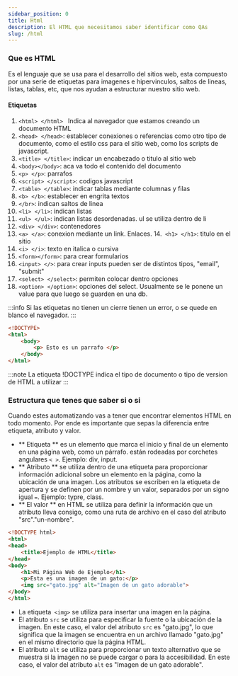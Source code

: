 ```yaml
---
sidebar_position: 0
title: Html
description: El HTML que necesitamos saber identificar como QAs
slug: /html
---
```


### Que es HTML
Es el lenguaje que se usa para el desarrollo del sitios web, esta compuesto por una serie de etiquetas para imagenes e hipervinculos, saltos de lineas, listas, tablas, etc, que nos ayudan a estructurar nuestro sitio web.

#### Etiquetas
1. ```<html> </html> ```
Indica al navegador que estamos creando un documento HTML
2. ``` <head> </head> ```: establecer conexiones o referencias como otro tipo de documento, como el estilo css para el sitio web, como los scripts de javascript.
3. ``` <title> </title> ```: indicar un encabezado o titulo al sitio web
4. ```<body></body>```: aca va todo el contenido del documento
5. ```<p> </p>```: parrafos
6. ```<script> </script>```: codigos javascript
7. ```<table> </table>```: indicar tablas mediante columnas y filas
8. ```<b> </b>```: establecer en engrita textos
9. ```</br>```: indican saltos de linea
10. ```<li> </li>```: indican listas
11. ```<ul> </ul>```: indican listas desordenadas. ul se utiliza dentro de li
12. ```<div> </div>```: contenedores
13. ```<a> </a>```: conexion mediante un link. Enlaces.
14.``` <h1> </h1>```: titulo en el sitio
15. ```<i> </i>```: texto en italica o cursiva
16. ```<form></form>```: para crear formularios
17. ```<input> </>```: para crear inputs pueden ser de distintos tipos, "email", "submit"
18. ```<select> </select>```: permiten colocar dentro opciones 
19. ```<option> </option>```: opciones del select. Usualmente se le ponene un value para que luego se guarden en una db. 

:::info
Si las etiquetas no tienen un cierre tienen un error, o se quede en blanco el navegador. 
:::
```html title="Ejemplo estructura html"
<!DOCTYPE>
<html>
    <body>
        <p> Esto es un parrafo </p>
    </body>
</html>
```
:::note
La etiqueta !DOCTYPE indica el tipo de documento o tipo de version de HTML  a utilizar
:::

### Estructura que tenes que saber si o si

Cuando estes automatizando vas a tener que encontrar elementos HTML en todo momento. Por ende es importante que sepas la diferencia entre etiqueta, atributo y valor.

- ** Etiqueta ** es un elemento que marca el inicio y final de un elemento en una página web, como un párrafo. están rodeadas por corchetes angulares `< >`. Ejemplo: div, input.
- ** Atributo ** se utiliza dentro de una etiqueta para proporcionar información adicional sobre un elemento en la página, como la ubicación de una imagen. Los atributos se escriben en la etiqueta de apertura y se definen por un nombre y un valor, separados por un signo igual `=`. Ejemplo: typre, class.
- ** El valor ** en HTML se utiliza para definir la información que un atributo lleva consigo, como una ruta de archivo en el caso del atributo "src"."un-nombre".

```html title="Ejemplo etiqueta, atributo y valor"
<!DOCTYPE html>
<html>
<head>
    <title>Ejemplo de HTML</title>
</head>
<body>
    <h1>Mi Página Web de Ejemplo</h1>
    <p>Esta es una imagen de un gato:</p>
    <img src="gato.jpg" alt="Imagen de un gato adorable">
</body>
</html>
```

- La etiqueta` <img>` se utiliza para insertar una imagen en la página.
- El atributo `src` se utiliza para especificar la fuente o la ubicación de la imagen. En este caso, el valor del atributo `src` es "gato.jpg", lo que significa que la imagen se encuentra en un archivo llamado "gato.jpg" en el mismo directorio que la página HTML.
- El atributo `alt` se utiliza para proporcionar un texto alternativo que se muestra si la imagen no se puede cargar o para la accesibilidad. En este caso, el valor del atributo `alt` es "Imagen de un gato adorable".




